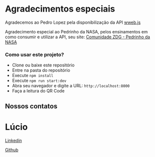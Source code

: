 # Agradecimentos especiais

Agradecemos ao Pedro Lopez pela disponibilização da API <a href="https://github.com/pedroslopez/whatsapp-web.js">wweb.js</a>

Agradecimento especial ao Pedrinho da NASA, pelos ensinamentos em como consumir e utilizar a API, seu site: <a href="https://comunidadezdg.com.br">Comunidade ZDG - Pedrinho da NASA</a>



### Como usar este projeto?

- Clone ou baixe este repositório
- Entre na pasta do repositório
- Execute `npm install`
- Execute `npm run start:dev`
- Abra seu navegador e digite a URL: `http://localhost:8000`
- Faça a leitura do QR Code



## Nossos contatos

<h1> Lúcio </h1>

<a href="https://www.linkedin.com/in/luciodasilvaa"> Linkedin </a>

<a href="https://github.com/luciodasilva"> Github </a>

